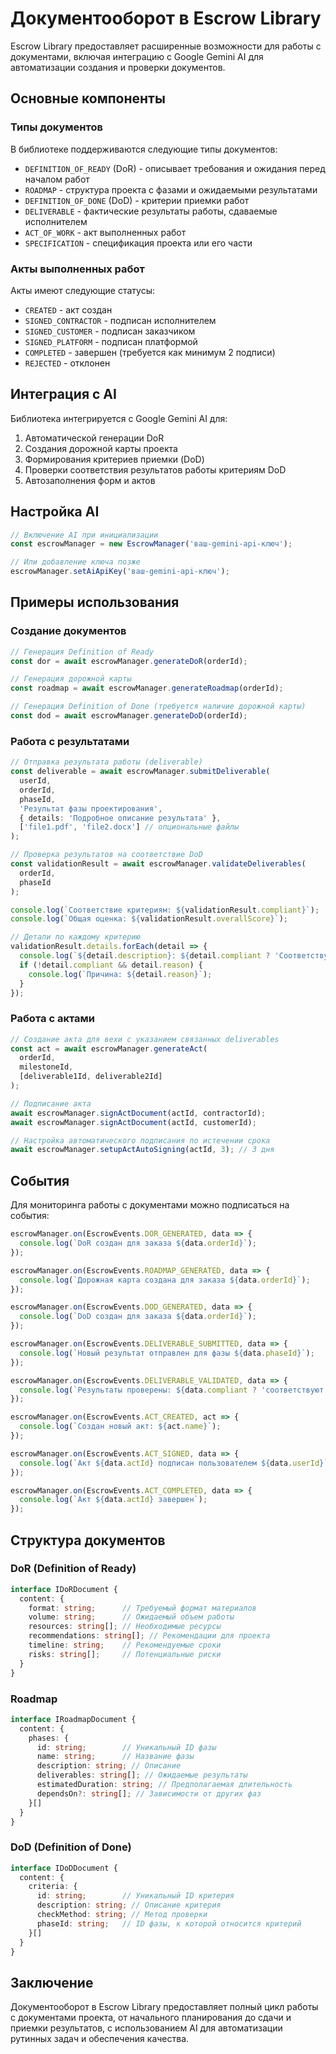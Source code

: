 # Документооборот в Escrow Library

Escrow Library предоставляет расширенные возможности для работы с документами, включая интеграцию с Google Gemini AI для автоматизации создания и проверки документов.

## Основные компоненты

### Типы документов

В библиотеке поддерживаются следующие типы документов:

- `DEFINITION_OF_READY` (DoR) - описывает требования и ожидания перед началом работ
- `ROADMAP` - структура проекта с фазами и ожидаемыми результатами
- `DEFINITION_OF_DONE` (DoD) - критерии приемки работ
- `DELIVERABLE` - фактические результаты работы, сдаваемые исполнителем
- `ACT_OF_WORK` - акт выполненных работ
- `SPECIFICATION` - спецификация проекта или его части

### Акты выполненных работ

Акты имеют следующие статусы:

- `CREATED` - акт создан
- `SIGNED_CONTRACTOR` - подписан исполнителем
- `SIGNED_CUSTOMER` - подписан заказчиком
- `SIGNED_PLATFORM` - подписан платформой
- `COMPLETED` - завершен (требуется как минимум 2 подписи)
- `REJECTED` - отклонен

## Интеграция с AI

Библиотека интегрируется с Google Gemini AI для:

1. Автоматической генерации DoR
2. Создания дорожной карты проекта
3. Формирования критериев приемки (DoD)
4. Проверки соответствия результатов работы критериям DoD
5. Автозаполнения форм и актов

## Настройка AI

```typescript
// Включение AI при инициализации
const escrowManager = new EscrowManager('ваш-gemini-api-ключ');

// Или добавление ключа позже
escrowManager.setAiApiKey('ваш-gemini-api-ключ');
```

## Примеры использования

### Создание документов

```typescript
// Генерация Definition of Ready
const dor = await escrowManager.generateDoR(orderId);

// Генерация дорожной карты
const roadmap = await escrowManager.generateRoadmap(orderId);

// Генерация Definition of Done (требуется наличие дорожной карты)
const dod = await escrowManager.generateDoD(orderId);
```

### Работа с результатами

```typescript
// Отправка результата работы (deliverable)
const deliverable = await escrowManager.submitDeliverable(
  userId,
  orderId,
  phaseId,
  'Результат фазы проектирования',
  { details: 'Подробное описание результата' },
  ['file1.pdf', 'file2.docx'] // опциональные файлы
);

// Проверка результатов на соответствие DoD
const validationResult = await escrowManager.validateDeliverables(
  orderId,
  phaseId
);

console.log(`Соответствие критериям: ${validationResult.compliant}`);
console.log(`Общая оценка: ${validationResult.overallScore}`);

// Детали по каждому критерию
validationResult.details.forEach(detail => {
  console.log(`${detail.description}: ${detail.compliant ? 'Соответствует' : 'Не соответствует'}`);
  if (!detail.compliant && detail.reason) {
    console.log(`Причина: ${detail.reason}`);
  }
});
```

### Работа с актами

```typescript
// Создание акта для вехи с указанием связанных deliverables
const act = await escrowManager.generateAct(
  orderId,
  milestoneId,
  [deliverable1Id, deliverable2Id]
);

// Подписание акта
await escrowManager.signActDocument(actId, contractorId);
await escrowManager.signActDocument(actId, customerId);

// Настройка автоматического подписания по истечении срока
await escrowManager.setupActAutoSigning(actId, 3); // 3 дня
```

## События

Для мониторинга работы с документами можно подписаться на события:

```typescript
escrowManager.on(EscrowEvents.DOR_GENERATED, data => {
  console.log(`DoR создан для заказа ${data.orderId}`);
});

escrowManager.on(EscrowEvents.ROADMAP_GENERATED, data => {
  console.log(`Дорожная карта создана для заказа ${data.orderId}`);
});

escrowManager.on(EscrowEvents.DOD_GENERATED, data => {
  console.log(`DoD создан для заказа ${data.orderId}`);
});

escrowManager.on(EscrowEvents.DELIVERABLE_SUBMITTED, data => {
  console.log(`Новый результат отправлен для фазы ${data.phaseId}`);
});

escrowManager.on(EscrowEvents.DELIVERABLE_VALIDATED, data => {
  console.log(`Результаты проверены: ${data.compliant ? 'соответствуют' : 'не соответствуют'} DoD`);
});

escrowManager.on(EscrowEvents.ACT_CREATED, act => {
  console.log(`Создан новый акт: ${act.name}`);
});

escrowManager.on(EscrowEvents.ACT_SIGNED, data => {
  console.log(`Акт ${data.actId} подписан пользователем ${data.userId}`);
});

escrowManager.on(EscrowEvents.ACT_COMPLETED, data => {
  console.log(`Акт ${data.actId} завершен`);
});
```

## Структура документов

### DoR (Definition of Ready)

```typescript
interface IDoRDocument {
  content: {
    format: string;      // Требуемый формат материалов
    volume: string;      // Ожидаемый объем работы
    resources: string[]; // Необходимые ресурсы
    recommendations: string[]; // Рекомендации для проекта
    timeline: string;    // Рекомендуемые сроки
    risks: string[];     // Потенциальные риски
  }
}
```

### Roadmap

```typescript
interface IRoadmapDocument {
  content: {
    phases: {
      id: string;        // Уникальный ID фазы
      name: string;      // Название фазы
      description: string; // Описание
      deliverables: string[]; // Ожидаемые результаты
      estimatedDuration: string; // Предполагаемая длительность
      dependsOn?: string[]; // Зависимости от других фаз
    }[]
  }
}
```

### DoD (Definition of Done)

```typescript
interface IDoDDocument {
  content: {
    criteria: {
      id: string;        // Уникальный ID критерия
      description: string; // Описание критерия
      checkMethod: string; // Метод проверки
      phaseId: string;   // ID фазы, к которой относится критерий
    }[]
  }
}
```

## Заключение

Документооборот в Escrow Library предоставляет полный цикл работы с документами проекта, от начального планирования до сдачи и приемки результатов, с использованием AI для автоматизации рутинных задач и обеспечения качества. 
